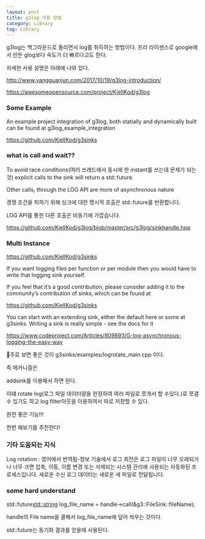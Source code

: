 ```yaml
---
layout: post
title: g3log 사용 방법
category: Library
tag: Library
---
```


g3log는 백그라운드로 돌리면서 log를 취득하는 방법이다. 프리 라이센스로 google에서 만든 glog보다 속도가 더 빠르다고도 한다.

자세한 사용 설명은 아래에 나와 있다.

http://www.yangguanjun.com/2017/10/19/g3log-introduction/

https://awesomeopensource.com/project/KjellKod/g3log

### Some Example
An example project integration of g3log, both statially and dynamically built can be found at g3log_example_integration

https://github.com/KjellKod/g3sinks


### what is call and wait??

To avoid race conditions(여러 쓰레드에서 동시에 한 instant를 쓰는데 문제가 되는 것) explicit calls to the sink will return a std::future.

Other calls, through the LOG API are more of asynchronous nature

경쟁 조건을 피하기 위해 싱크에 대한 명시적 호출은 std::future를 반환합니다.

LOG API를 통한 다른 호출은 비동기에 가깝습니다.

https://github.com/KjellKod/g3log/blob/master/src/g3log/sinkhandle.hpp


### Multi Instance

https://github.com/KjellKod/g3sinks

If you want logging files per function or per module then you would have to write that logging sink yourself.

If you feel that it’s a good contribution, please consider adding it to the community’s contribution of sinks, which can be found at

https://github.com/KjellKod/g3sinks

You can start with an extending sink, either the default here or some at g3sinks. Writing a sink is really simple - see the docs for it

https://www.codeproject.com/Articles/809893/G-log-asynchronous-logging-the-easy-way

주로 보면 좋은 것이 g3sinks/examples/logrotate_main.cpp 이다.

즉 메카니즘은

addsink를 이용해서 하면 된다.

이떄 rotate log(로그 파일 데이터량을 한정하여 여러 파일로 쪼개서 할 수있다.)로 쪼갤 수 있기도 하고 log filter아웃을 이용하여서 따로 저장할 수 있다.

완전 좋은 기능!!!

한번 해보기를 추천한다!


### 기타 도움되는 지식
Log rotation : 영어에서 번역됨-정보 기술에서 로그 회전은 로그 파일이 너무 오래되거나 너무 크면 압축, 이동, 이름 변경 또는 삭제되는 시스템 관리에 사용되는 자동화된 프로세스입니다. 새로운 수신 로그 데이터는 새로운 새 파일로 전달됩니다.

### some hard understand

std::future<std::string> log_file_name = handle->call(&g3::FileSink::fileName);

handle의 File name을 콜해서 log_file_name에 덮어 씌우는 것이다.

std::future는 동기화 결과를 얻을때 사용된다.
